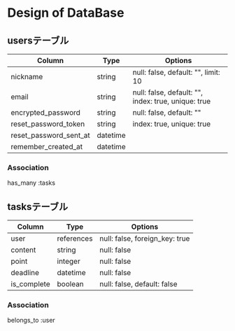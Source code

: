 # Design of DataBase

## usersテーブル
|Column                |Type    |Options                                            |
|----------------------|--------|---------------------------------------------------|
|nickname              |string  |null: false, default: "", limit: 10                |
|email                 |string  |null: false, default: "", index: true, unique: true|
|encrypted_password    |string  |null: false, default: ""                           |
|reset_password_token  |string  |index: true, unique: true                          |
|reset_password_sent_at|datetime|                                                   |
|remember_created_at   |datetime|                                                   |

### Association
has_many :tasks

## tasksテーブル
|Column           |Type      |Options                       |
|-----------------|----------|------------------------------|
|user             |references|null: false, foreign_key: true|
|content          |string    |null: false                   |
|point            |integer   |null: false                   |
|deadline         |datetime  |null: false                   |
|is_complete      |boolean   |null: false, default: false   |

### Association
belongs_to :user

